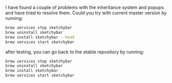 I have found a couple of problems with the inheritance system and popups and have tried to resolve them. Could you try with current master version by running:

```bash
brew services stop sketchybar
brew uninstall sketchybar
brew install sketchybar --head
brew services start sketchybar
```

after testing, you can go back to the stable repository by running:

```bash
brew services stop sketchybar
brew uninstall sketchybar
brew install sketchybar
brew services start sketchybar
```
